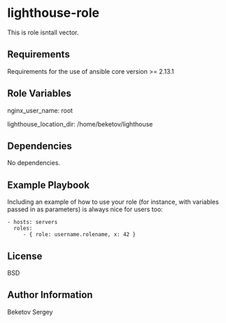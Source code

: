 lighthouse-role
=========

This is role isntall vector.

Requirements
------------

Requirements for the use of ansible core version >= 2.13.1


Role Variables
--------------

nginx_user_name: root 

lighthouse_location_dir: /home/beketov/lighthouse

Dependencies
------------

No dependencies.

Example Playbook
----------------

Including an example of how to use your role (for instance, with variables passed in as parameters) is always nice for users too:

    - hosts: servers
      roles:
         - { role: username.rolename, x: 42 }

License
-------

BSD

Author Information
------------------

Beketov Sergey
